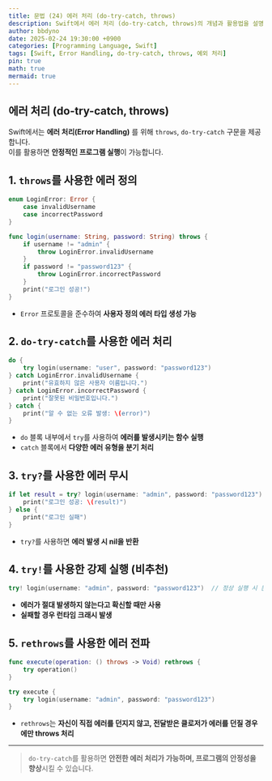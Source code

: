 ```yaml
---
title: 문법 (24) 에러 처리 (do-try-catch, throws)
description: Swift에서 에러 처리 (do-try-catch, throws)의 개념과 활용법을 설명합니다.
author: bbdyno
date: 2025-02-24 19:30:00 +0900
categories: [Programming Language, Swift]
tags: [Swift, Error Handling, do-try-catch, throws, 예외 처리]
pin: true
math: true
mermaid: true
---
```


## 에러 처리 (do-try-catch, throws)


Swift에서는 **에러 처리(Error Handling)** 를 위해 `throws`, `do-try-catch` 구문을 제공합니다.  
이를 활용하면 **안정적인 프로그램 실행**이 가능합니다.

## 1. `throws`를 사용한 에러 정의

```swift
enum LoginError: Error {
    case invalidUsername
    case incorrectPassword
}

func login(username: String, password: String) throws {
    if username != "admin" {
        throw LoginError.invalidUsername
    }
    if password != "password123" {
        throw LoginError.incorrectPassword
    }
    print("로그인 성공!")
}
```

- `Error` 프로토콜을 준수하여 **사용자 정의 에러 타입 생성 가능**

## 2. `do-try-catch`를 사용한 에러 처리

```swift
do {
    try login(username: "user", password: "password123")
} catch LoginError.invalidUsername {
    print("유효하지 않은 사용자 이름입니다.")
} catch LoginError.incorrectPassword {
    print("잘못된 비밀번호입니다.")
} catch {
    print("알 수 없는 오류 발생: \(error)")
}
```

- `do` 블록 내부에서 `try`를 사용하여 **에러를 발생시키는 함수 실행**
- `catch` 블록에서 **다양한 에러 유형을 분기 처리**

## 3. `try?`를 사용한 에러 무시

```swift
if let result = try? login(username: "admin", password: "password123") {
    print("로그인 성공: \(result)")
} else {
    print("로그인 실패")
}
```

- `try?`를 사용하면 **에러 발생 시 nil을 반환**

## 4. `try!`를 사용한 강제 실행 (비추천)

```swift
try! login(username: "admin", password: "password123")  // 정상 실행 시 문제 없음
```

- **에러가 절대 발생하지 않는다고 확신할 때만 사용**
- **실패할 경우 런타임 크래시 발생**

## 5. `rethrows`를 사용한 에러 전파

```swift
func execute(operation: () throws -> Void) rethrows {
    try operation()
}

try execute {
    try login(username: "admin", password: "password123")
}
```

- `rethrows`는 **자신이 직접 에러를 던지지 않고, 전달받은 클로저가 에러를 던질 경우에만 throws 처리**

---

> `do-try-catch`를 활용하면 **안전한 에러 처리가 가능하며, 프로그램의 안정성을 향상**시킬 수 있습니다.

